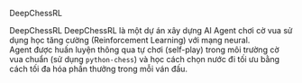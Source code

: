 DeepChessRL

DeepChessRL  DeepChessRL là một dự án xây dựng AI Agent chơi cờ vua sử dụng học tăng cường (Reinforcement Learning) với mạng neural.  
Agent được huấn luyện thông qua tự chơi (self-play) trong môi trường cờ vua chuẩn (sử dụng `python-chess`) và học cách chọn nước đi tối ưu bằng cách tối đa hóa phần thưởng trong mỗi ván đấu.
